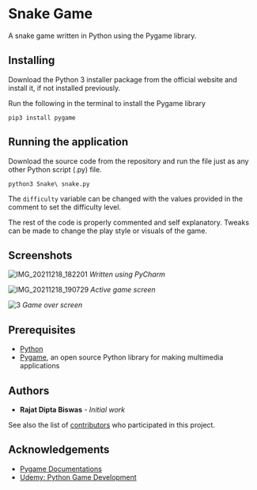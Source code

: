 # Snake Game
A snake game written in Python using the Pygame library.


## Installing
Download the Python 3 installer package from the official website and install it, if not installed previously.

Run the following in the terminal to install the Pygame library
```
pip3 install pygame
```


## Running the application
Download the source code from the repository and run the file just as any other Python script (.py) file.
```
python3 Snake\ snake.py
```

The `difficulty` variable can be changed with the values provided in the comment to set the difficulty level.

The rest of the code is properly commented and self explanatory. Tweaks can be made to change the play style or visuals of the game.


## Screenshots


![IMG_20211218_182201](https://user-images.githubusercontent.com/79913163/146642830-00993981-e697-4504-ae31-baee7ddf67f9.jpg)
*Written using PyCharm*


![IMG_20211218_190729](https://user-images.githubusercontent.com/79913163/146643107-786fb6b1-a17c-43ee-8ab2-6029530935d9.jpg)
*Active game screen*


![3](https://user-images.githubusercontent.com/32998741/33873440-28647360-df45-11e7-8291-b82d5646352f.png)
*Game over screen*


## Prerequisites
* [Python](https://www.python.org)
* [Pygame](https://www.pygame.org/wiki/GettingStarted), an open source Python library for making multimedia applications


## Authors

* **Rajat Dipta Biswas** - *Initial work*

See also the list of [contributors](https://github.com/rajatdiptabiswas/snake-pygame/graphs/contributors) who participated in this project.

## Acknowledgements
* [Pygame Documentations](https://www.pygame.org/docs/)
* [Udemy: Python Game Development](https://www.udemy.com/python-game-development-creating-a-snake-game-from-scratch/learn/v4/overview)
